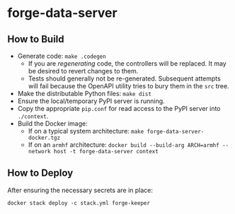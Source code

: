 # forge-data-server

## How to Build

- Generate code: `make .codegen`
  * If you are *regenerating* code, the controllers will be replaced. It may be
    desired to revert changes to them.
  * Tests should generally not be re-generated. Subsequent attempts will fail
    because the OpenAPI utility tries to bury them in the `src` tree.
- Make the distributable Python files: `make dist`
- Ensure the local/temporary PyPI server is running.
- Copy the appropriate `pip.conf` for read access to the PyPI server into
  `./context`.
- Build the Docker image:
  * If on a typical system architecture: `make forge-data-server-docker.tgz`
  * If on an `armhf` architecture: `docker build --build-arg ARCH=armhf --network host -t forge-data-server context`

## How to Deploy

After ensuring the necessary secrets are in place:

```
docker stack deploy -c stack.yml forge-keeper
```